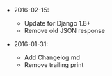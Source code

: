 * 2016-02-15:
    * Update for Django 1.8+
    * Remove old JSON response
    
* 2016-01-31:
    * Add Changelog.md
    * Remove trailing print
    